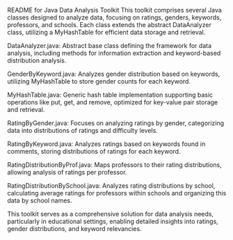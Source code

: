 README for Java Data Analysis Toolkit
This toolkit comprises several Java classes designed to analyze data, focusing on ratings, genders, keywords, professors, and schools. Each class extends the abstract DataAnalyzer class, utilizing a MyHashTable for efficient data storage and retrieval.

DataAnalyzer.java: Abstract base class defining the framework for data analysis, including methods for information extraction and keyword-based distribution analysis.

GenderByKeyword.java: Analyzes gender distribution based on keywords, utilizing MyHashTable to store gender counts for each keyword.

MyHashTable.java: Generic hash table implementation supporting basic operations like put, get, and remove, optimized for key-value pair storage and retrieval.

RatingByGender.java: Focuses on analyzing ratings by gender, categorizing data into distributions of ratings and difficulty levels.

RatingByKeyword.java: Analyzes ratings based on keywords found in comments, storing distributions of ratings for each keyword.

RatingDistributionByProf.java: Maps professors to their rating distributions, allowing analysis of ratings per professor.

RatingDistributionBySchool.java: Analyzes rating distributions by school, calculating average ratings for professors within schools and organizing this data by school names.

This toolkit serves as a comprehensive solution for data analysis needs, particularly in educational settings, enabling detailed insights into ratings, gender distributions, and keyword relevancies.

